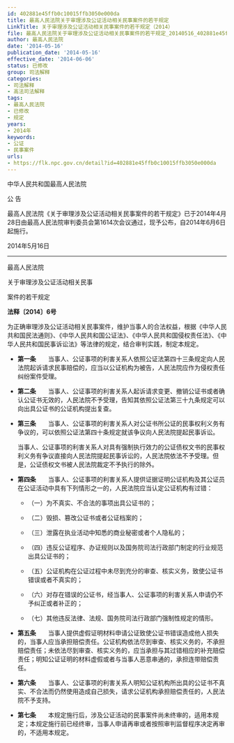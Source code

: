 ```yaml
---
id: 402881e45ffb0c10015ffb3050e000da
title: 最高人民法院关于审理涉及公证活动相关民事案件的若干规定
LinkTitle: 关于审理涉及公证活动相关民事案件的若干规定（2014）
file: 最高人民法院关于审理涉及公证活动相关民事案件的若干规定_20140516_402881e45ffb0c10015ffb3050e000da.docx
author: 最高人民法院
date: '2014-05-16'
publication_date: '2014-05-16'
effective_date: '2014-06-06'
status: 已修改
group: 司法解释
categories:
- 司法解释
- 高法司法解释
tags:
- 最高人民法院
- 已修改
- 规定
years:
- 2014年
keywords:
- 公证
- 民事案件
urls:
- https://flk.npc.gov.cn/detail?id=402881e45ffb0c10015ffb3050e000da
---
```


中华人民共和国最高人民法院

公 告

最高人民法院《关于审理涉及公证活动相关民事案件的若干规定》已于2014年4月28日由最高人民法院审判委员会第1614次会议通过，现予公布，自2014年6月6日起施行。

2014年5月16日

---

最高人民法院

关于审理涉及公证活动相关民事

案件的若干规定

**法释〔2014〕6号**

为正确审理涉及公证活动相关民事案件，维护当事人的合法权益，根据《中华人民共和国民法通则》、《中华人民共和国公证法》、《中华人民共和国侵权责任法》、《中华人民共和国民事诉讼法》等法律的规定，结合审判实践，制定本规定。

- **第一条**　　当事人、公证事项的利害关系人依照公证法第四十三条规定向人民法院起诉请求民事赔偿的，应当以公证机构为被告，人民法院应作为侵权责任纠纷案件受理。

- **第二条**　　当事人、公证事项的利害关系人起诉请求变更、撤销公证书或者确认公证书无效的，人民法院不予受理，告知其依照公证法第三十九条规定可以向出具公证书的公证机构提出复查。

- **第三条**　　当事人、公证事项的利害关系人对公证书所公证的民事权利义务有争议的，可以依照公证法第四十条规定就该争议向人民法院提起民事诉讼。

  当事人、公证事项的利害关系人对具有强制执行效力的公证债权文书的民事权利义务有争议直接向人民法院提起民事诉讼的，人民法院依法不予受理。但是，公证债权文书被人民法院裁定不予执行的除外。

- **第四条**　　当事人、公证事项的利害关系人提供证据证明公证机构及其公证员在公证活动中具有下列情形之一的，人民法院应当认定公证机构有过错：

  - （一）为不真实、不合法的事项出具公证书的；

  - （二）毁损、篡改公证书或者公证档案的；

  - （三）泄露在执业活动中知悉的商业秘密或者个人隐私的；

  - （四）违反公证程序、办证规则以及国务院司法行政部门制定的行业规范出具公证书的；

  - （五）公证机构在公证过程中未尽到充分的审查、核实义务，致使公证书错误或者不真实的；

  - （六）对存在错误的公证书，经当事人、公证事项的利害关系人申请仍不予纠正或者补正的；

  - （七）其他违反法律、法规、国务院司法行政部门强制性规定的情形。

- **第五条**　　当事人提供虚假证明材料申请公证致使公证书错误造成他人损失的，当事人应当承担赔偿责任。公证机构依法尽到审查、核实义务的，不承担赔偿责任；未依法尽到审查、核实义务的，应当承担与其过错相应的补充赔偿责任；明知公证证明的材料虚假或者与当事人恶意串通的，承担连带赔偿责任。

- **第六条**　　当事人、公证事项的利害关系人明知公证机构所出具的公证书不真实、不合法而仍然使用造成自己损失，请求公证机构承担赔偿责任的，人民法院不予支持。

- **第七条**　　本规定施行后，涉及公证活动的民事案件尚未终审的，适用本规定；本规定施行前已经终审，当事人申请再审或者按照审判监督程序决定再审的，不适用本规定。
